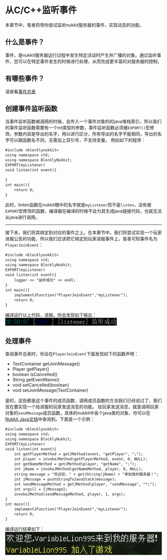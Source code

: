 # 从C/C++监听事件
本章节中，笔者将带你尝试监听nukkit服务器的事件，实现动态的功能。
## 什么是事件？
事件，是nukkit服务器运行过程中发生特定活动时产生并广播的对象。通过监听事件，您可以在特定事件发生的时候进行处理，从而完成更丰富的对服务器的控制。
## 有哪些事件？
请查看[事件总表](http://www.blocklynukkit.info/1735257)
## 创建事件监听函数
当事件监听函数被调用的时候，会传入一个事件对象的的java堆栈索引，所以我们的事件监听函数需要有一个int类型的参数，事件监听函数必须被`EXPORT()`宏修饰，参数内容是导出的名字，用以进行区分，所有导出的名字不能相同，导出的名字可以跟函数名不同，无需加上双引号，不支持变量。
例如如下的程序：
```
#include <blocklynukkit>
using namespace std;
using namespace BlocklyNukkit;
EXPORT(myListener)
void listen(int event){

}
int main(){
    return 0;
}
```
此时，linten函数在nukkit眼中的名字就是`myListener`而不是`listen`，没有被`EXPORT`宏修饰的函数，编译器在编译的时候不会为其生成java链接代码，也就无法从java进行调用。
******
接下来，我们将其绑定到对应的事件之上。在本章节中，我们将尝试实现一个玩家进服公告的功能，所以我们应该把它绑定到玩家进服事件上，查表可知事件名为`PlayerJoinEvent`：
```
#include <blocklynukkit>
using namespace std;
using namespace BlocklyNukkit;
EXPORT(myListener)
void listen(int event){
    logger << "监听成功" << endl;
}
int main(){
    implementJFunction("PlayerJoinEvent","myListener");
    return 0;
}
```
编译运行以上代码，进服，你会发现如下输出：
![](images/screenshot_1610628629533.png)
## 处理事件
查阅事件总表时，你会在`PlayerJoinEvent`下面发现如下的函数声明：
*   TextContainer getJoinMessage()
*   Player getPlayer()
*   boolean isCancelled()
*   String getEventName()
*   void setCancelled(boolean)
*   void setJoinMessage(TextContainer)

是的，这些都是这个事件的成员函数，调用成员函数的方法我们已经说过了，我们现在要实现一个给进服的玩家发送消息的功能。
给玩家发送消息，就是调用玩家对象的`sendMessage`成员函数，具体的nukkit中各个java类的对象，你可以在[Nukkit Java文档](https://ci.nukkitx.com/job/NukkitX/job/Nukkit/job/master/javadoc/index.html?overview-summary.html)中查询到。下面是一个示例：
```
#include <blocklynukkit>
using namespace std;
using namespace BlocklyNukkit;
EXPORT(myListener)
void listen(int event){
    int getPlayerMethod = getJMethod(event, "getPlayer", ";");
	int player = invokeJMethod(getPlayerMethod, event, 0, NULL);
	int getNameMethod = getJMethod(player, "getName", ";");
	int jName = invokeJMethod(getNameMethod, player, 0, NULL);
	string message = "欢迎您，" + getJString(jName) + "来到我的服务器！";
    int jMessage = pushStringToJavaStack(message);
    int sendMessageMethod = getJMethod(player, "sendMessage", "*;");
    int args[] = {jMessage};
    invokeJMethod(sendMessageMethod, player, 1, args);
}
int main(){
    implementJFunction("PlayerJoinEvent","myListener");
    return 0;
}
```
编译运行结果如下：
![](images/screenshot_1610629492585.png)
